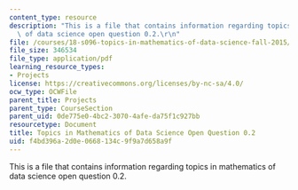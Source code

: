 ```yaml
---
content_type: resource
description: "This is a file that contains information regarding topics in mathematics\
  \ of data science open question 0.2.\r\n"
file: /courses/18-s096-topics-in-mathematics-of-data-science-fall-2015/f4bd396a2d0e0668134c9f9a7d658a9f_MIT18_S096F15_Open0.2.pdf
file_size: 346534
file_type: application/pdf
learning_resource_types:
- Projects
license: https://creativecommons.org/licenses/by-nc-sa/4.0/
ocw_type: OCWFile
parent_title: Projects
parent_type: CourseSection
parent_uid: 0de775e0-4bc2-3070-4afe-da75f1c927bb
resourcetype: Document
title: Topics in Mathematics of Data Science Open Question 0.2
uid: f4bd396a-2d0e-0668-134c-9f9a7d658a9f
---
```

This is a file that contains information regarding topics in mathematics of data science open question 0.2.
